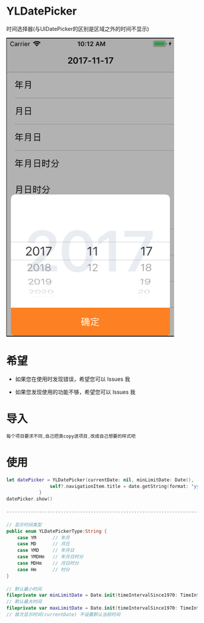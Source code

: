 # YLDatePicker
时间选择器(与UIDatePicker的区别是区域之外的时间不显示)

![img](https://github.com/February12/YLDatePicker/blob/master/screenshot.png)

# 希望

- 如果您在使用时发现错误，希望您可以 Issues 我


- 如果您发现使用的功能不够，希望您可以 Issues 我

# 导入

```objective-c
每个项目要求不同,自己把类copy进项目,改成自己想要的样式吧
```

# 使用

```swift
let datePicker = YLDatePicker(currentDate: nil, minLimitDate: Date(), 						maxLimitDate: nil, datePickerType: .YM) { [weak self] (date) in
                self?.navigationItem.title = date.getString(format: "yyyy-MM")
            }
datePicker.show()

----------------------------------------------------------------------------------------

// 显示时间类型
public enum YLDatePickerType:String {
    case YM      // 年月
    case MD      // 月日
    case YMD     // 年月日
    case YMDHm   // 年月日时分
    case MDHm    // 月日时分
    case Hm      // 时分
}

// 默认最小时间
fileprivate var minLimitDate = Date.init(timeIntervalSince1970: TimeInterval(0)) 
// 默认最大时间
fileprivate var maxLimitDate = Date.init(timeIntervalSince1970: TimeInterval(9999999999)) 
// 首次显示时间(currentDate) 不设置默认当前时间

```

